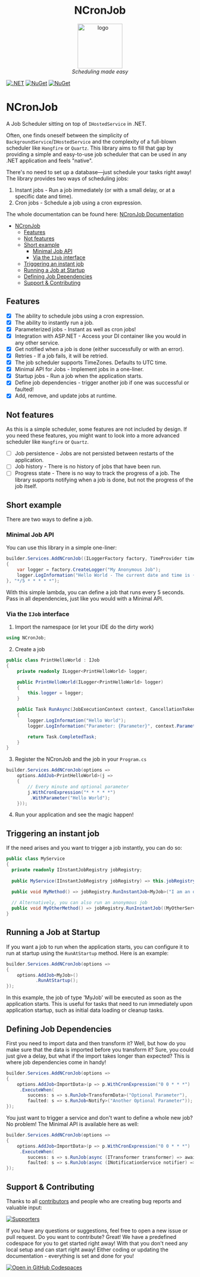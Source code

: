 <h1 align="center">NCronJob</h1>

<p align="center">
  <img src="/assets/logo_small.png" alt="logo" width="120px" height="120px"/>
  <br>
  <em>Scheduling made easy</em>
  <br>
</p>


[![.NET](https://github.com/NCronJob-Dev/NCronJob/actions/workflows/dotnet.yml/badge.svg)](https://github.com/NCronJob-Dev/NCronJob/actions/workflows/dotnet.yml)
[![NuGet](https://img.shields.io/nuget/dt/NCronJob.svg)](https://www.nuget.org/packages/NCronJob)
[![NuGet](https://img.shields.io/nuget/vpre/NCronJob.svg)](https://www.nuget.org/packages/NCronJob)

# NCronJob

A Job Scheduler sitting on top of `IHostedService` in .NET.

Often, one finds oneself between the simplicity of `BackgroundService`/`IHostedService` and the complexity of
a full-blown scheduler like `Hangfire` or `Quartz`.
This library aims to fill that gap by providing a simple and easy-to-use job scheduler that can be used in any .NET
application and feels "native".

There's no need to set up a database—just schedule your tasks right away! The library provides two ways of scheduling
jobs:

1. Instant jobs - Run a job immediately (or with a small delay, or at a specific date and time).
2. Cron jobs - Schedule a job using a cron expression.

The whole documentation can be found here: [NCronJob Documentation](https://docs.ncronjob.dev/)

- [NCronJob](#ncronjob)
  - [Features](#features)
  - [Not features](#not-features)
  - [Short example](#short-example)
    - [Minimal Job API](#minimal-job-api)
    - [Via the `IJob` interface](#via-the-ijob-interface)
  - [Triggering an instant job](#triggering-an-instant-job)
  - [Running a Job at Startup](#running-a-job-at-startup)
  - [Defining Job Dependencies](#defining-job-dependencies)
  - [Support \& Contributing](#support--contributing)


## Features

- [x] The ability to schedule jobs using a cron expression.
- [x] The ability to instantly run a job.
- [x] Parameterized jobs - Instant as well as cron jobs!
- [x] Integration with ASP.NET - Access your DI container like you would in any other service.
- [x] Get notified when a job is done (either successfully or with an error).
- [x] Retries - If a job fails, it will be retried.
- [x] The job scheduler supports TimeZones. Defaults to UTC time.
- [x] Minimal API for Jobs - Implement jobs in a one-liner.
- [x] Startup jobs - Run a job when the application starts.
- [x] Define job dependencies - trigger another job if one was successful or faulted!
- [x] Add, remove, and update jobs at runtime.

## Not features

As this is a simple scheduler, some features are not included by design. If you need these features, you might want to
look into a more advanced scheduler like `Hangfire` or `Quartz`.

- [ ] Job persistence - Jobs are not persisted between restarts of the application.
- [ ] Job history - There is no history of jobs that have been run.
- [ ] Progress state - There is no way to track the progress of a job. The library supports notifying when a job is
  done, but not the progress of the job itself.

## Short example

There are two ways to define a job.

### Minimal Job API

You can use this library in a simple one-liner:
```csharp
builder.Services.AddNCronJob((ILoggerFactory factory, TimeProvider timeProvider) =>
{
    var logger = factory.CreateLogger("My Anonymous Job");
    logger.LogInformation("Hello World - The current date and time is {Time}", timeProvider.GetLocalNow());
}, "*/5 * * * * *");
```

With this simple lambda, you can define a job that runs every 5 seconds. Pass in all dependencies, just like you would with a Minimal API.

### Via the `IJob` interface

1. Import the namespace (or let your IDE do the dirty work)

```csharp
using NCronJob;
```

2. Create a job

```csharp
public class PrintHelloWorld : IJob
{
    private readonly ILogger<PrintHelloWorld> logger;

    public PrintHelloWorld(ILogger<PrintHelloWorld> logger)
    {
        this.logger = logger;
    }

    public Task RunAsync(JobExecutionContext context, CancellationToken token)
    {
        logger.LogInformation("Hello World");
        logger.LogInformation("Parameter: {Parameter}", context.Parameter);

        return Task.CompletedTask;
    }
}
```

3. Register the NCronJob and the job in your `Program.cs`

```csharp
builder.Services.AddNCronJob(options =>
    options.AddJob<PrintHelloWorld>(j => 
    {
        // Every minute and optional parameter
        j.WithCronExpression("* * * * *")
         .WithParameter("Hello World");
    }));
```

4. Run your application and see the magic happen!

## Triggering an instant job

If the need arises and you want to trigger a job instantly, you can do so:

```csharp
public class MyService
{
  private readonly IInstantJobRegistry jobRegistry;
  
  public MyService(IInstantJobRegistry jobRegistry) => this.jobRegistry = jobRegistry;

  public void MyMethod() => jobRegistry.RunInstantJob<MyJob>("I am an optional parameter");
    
  // Alternatively, you can also run an anonymous job
  public void MyOtherMethod() => jobRegistry.RunInstantJob((MyOtherService service) => service.Do());
}
```

## Running a Job at Startup

If you want a job to run when the application starts, you can configure it to run at startup using the `RunAtStartup` method. Here is an example:

```csharp
builder.Services.AddNCronJob(options =>
{
    options.AddJob<MyJob>()
           .RunAtStartup();
});
```

In this example, the job of type 'MyJob' will be executed as soon as the application starts. This is
useful for tasks that need to run immediately upon application startup, such as initial data loading or cleanup tasks.

## Defining Job Dependencies

First you need to import data and then transform it? Well, but how do you make sure that the data is imported before you transform it? Sure, you could just give a delay, but what if the import takes longer than expected? This is where job dependencies come in handy!

```csharp
builder.Services.AddNCronJob(options =>
{
    options.AddJob<ImportData>(p => p.WithCronExpression("0 0 * * *")
     .ExecuteWhen(
        success: s => s.RunJob<TransformData>("Optional Parameter"),
        faulted: s => s.RunJob<Notify>("Another Optional Parameter"));
});
```

You just want to trigger a service and don't want to define a whole new job? No problem! The Minimal API is available here as well:

```csharp
builder.Services.AddNCronJob(options =>
{
    options.AddJob<ImportData>(p => p.WithCronExpression("0 0 * * *")
     .ExecuteWhen(
        success: s => s.RunJob(async (ITransformer transformer) => await transformer.TransformDataAsync()),
        faulted: s => s.RunJob(async (INotificationService notifier) => await notifier.NotifyAsync())
});
```

## Support & Contributing

Thanks to all [contributors](https://github.com/NCronJob-Dev/NCronJob/graphs/contributors) and people who are creating
bug reports and valuable input:

<a href="https://github.com/NCronJob-Dev/NCronJob/graphs/contributors">
  <img src="https://contrib.rocks/image?repo=NCronJob-Dev/NCronJob" alt="Supporters" />
</a>

If you have any questions or suggestions, feel free to open a new issue or pull request.
Do you want to contribute? Great! We have a predefined codespace for you to get started right away! With that you don't need any local setup and can start right away!
Either coding or updating the documentation - everything is set and done for you!

[![Open in GitHub Codespaces](https://github.com/codespaces/badge.svg)](https://codespaces.new/NCronJob-Dev/NCronJob?quickstart=1)
